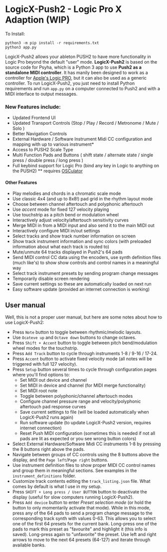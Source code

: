 # LogicX-Push2 - Logic Pro X Adaption (WIP)
To Install:
```
python3 -m pip install -r requirements.txt
python3 app.py
```

LogicX-Push2 allows your ableton PUSH2 to have more functionality in Logic Pro beyond the default "user" mode.
**LogicX-Push2** is based on the source code for Psyha, which  is a Python 3 app to use **Push2 as a standalone MIDI controller**. It has manily been designed to work as a controller for [Apple's Logic PRO](https://www.apple.com/logic-pro/), but it can also be used as a generic controller. To run LogicX-Push2, you just need to install Python requirements and run `app.py` on a computer connected to Push2 and with a MIDI interface to output messages.

### New Features include:
* Updated Frontend UI
* Updated Transport Controls (Stop / Play / Record / Metronome / Mute / Solo )
* Better Navigation Controls
* External Hardware / Software Instrument Midi CC configuration and mapping with up to various instrument*
* Access to PUSH2 Scale Type
* Multi Function Pads and Buttons ( shift state / alternate state / single press / double press / long press )
* Full keybind support for Logic Pro (bind any key in Logic to anything on the PUSH2) ** requires [OSCulator](https://osculator.net/) 

#### Other Features
* Play melodies and chords in a chromatic scale mode
* Use classic 4x4 (and up to 8x8!) pad grid in the rhythm layout mode
* Choose between channel aftertouch and polyphonic aftertouch
* Use *accent* mode for fixed 127 velocity playing
* Use touchstrip as a pitch bend or modulation wheel
* Interactively adjust velocity/aftertouch sensitivity curves
* Merge MIDI in from a MIDI input and also send it to the main MIDI out
* Interactively configure MIDI in/out settings
* Select tracks and show track number information on screen
* Show track instrument information and sync colors (with preloaded information about what each track is routed to)
* Mute/unmute 64 tracks displayed in Push2's 64 pads
* Send MIDI control CC data using the encoders, use synth definition files (much like's) to show show controls and control names in a meaningful way
* Select track instrument presets by sending program change messages
* Temporarily disable screen rendering
* Save current settings so these are automatically loaded on next run
* Easy software update (provided an internet connection is working)


## User manual

Well, this is not a proper user manual, but here are some notes about how to use LogicX-Push2:

* Press `Note` button to toggle between rhythmic/melodic layouts.
* Use `Ocateve up` and `Octave down` buttons to change octaves.
* Press `Shift + Accent` button to toggle between pitch bend/modulation wheel modes for the touchstrip.
* Press `Add Track` button to cycle through instruments 1-8 / 9-16 / 17-24.
* Press `Accent` button to activate fixed velocity mode (all notes will be triggered with full 127 velocity).
* Press `Setup` button several times to cycle through configuration pages where you'll find options to:
    * Set MIDI out device and channel
    * Set MIDI in device and channel (for MIDI merge functionality)
    * Set MIDI root note
    * Toggle between polyphonic/channel aftertouch modes
    * Configure channel pressure range and velocity/polyphonic aftertouch pad response curves
    * Save current settings to file (will be loaded automatically when LogicX-Push2 runs again)
    * Run software update (to update LogicX-Push2 version, requires internet connection)
    * Reset Push MIDI configuration (sometimes this is needed if not all pads are lit as expected or you see wrong button colors)
* Select External Hardware/Software Midi CC instruments 1-8 by pressing the 8 buttons right above the pads.
* Navigate between groups of CC controls using the 8 buttons above the display, and the `Page left`/`Page right` buttons.
* Use instrument definition files to show proper MIDI CC control names and group them in meaningful sections. See examples in the `instrument_definitions` folder.
* Customize track contents editing the `track_listing.json` file. What comes by default is what I use in my setup.
* Press `SHIFT + Long press / User BUTTON` button to deactivate the display (useful for slow computers running LogicX-Push2).
* Press `Add device` button to enter *Preset selection mode* (or hold the button to only momentarily activate that mode). While in this mode, press any of the 64 pads to send a program change message to the corresponding track synth with values 0-63. This allows you to select one of the first 64 presets for the current bank. Long-press one of the pads to mark this preset as "favourite" and highlight it (this info is saved). Long-press again to "unfavorite" the preset. Use left and right arrows to move to the next 64 presets (64-127) and iterate through available banks.
